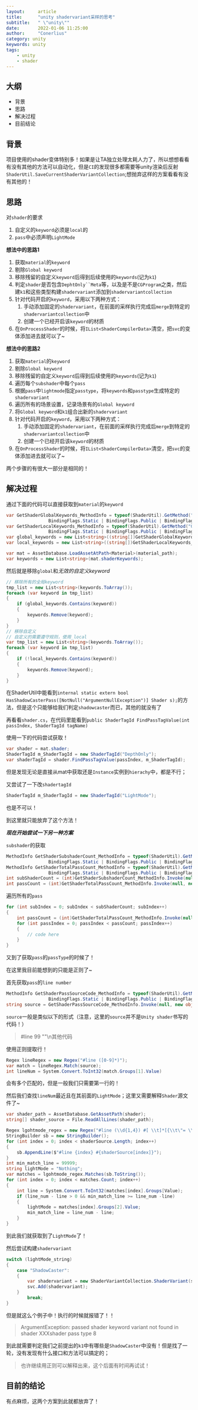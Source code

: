 ```yaml
---
layout:     article
title:      "unity shadervariant采样的思考"
subtitle:   " \"unity\""
date:       2022-01-06 11:25:00
author:     "Conerlius"
category: unity
keywords: unity
tags:
    - unity
    - shader
---
```


## 大纲

- 背景
- 思路
- 解决过程
- 目前结论

## 背景

项目使用的shader变体特别多！如果是让TA独立处理太耗人力了，所以想想看看有没有其他的方法可以自动化，但是`CI`的发现很多都需要等unity渲染后反射`ShaderUtil.SaveCurrentShaderVariantCollection`;想抛弃这样的方案看看有没有其他的！

## 思路

对`shader`的要求

1. 自定义的`keyword`必须是`local`的
2. `pass`中必须声明`LightMode`

**想法中的思路1**

1. 获取`material`的`keyword`
2. 剔除`Global keyword`
3. 移除残留的自定义`keyword`后得到后续使用的`keywords`(记为`k1`)
4. 判定`shader`是否包含`DephtOnly``Meta`等，以及是不是`CGProgram`之类，然后建`k1`和这些类型构建`shadervariant`添加到`shadervariantcollection`
5. 针对代码开启的`keyword`，采用以下两种方式：
   1. 手动添加固定的`shadervariant`，在前面的采样执行完成后`merge`到特定的`shadervariantcollection`中
   2. 创建一个已经开启该`keyword`的材质
6. 在`OnProcessShader`的时候，将`IList<ShaderCompilerData>`清空，把`svc`的变体添加进去就可以了~

**想法中的思路2**

1. 获取`material`的`keyword`
2. 剔除`Global keyword`
3. 移除残留的自定义`keyword`后得到后续使用的`keywords`(记为`k1`)
4. 遍历每个`subshader`中每个`pass`
5. 根据`pass`中`lightmode`指定`passtype`，将`keywords`和`passtype`生成特定的`shadervariant`
6. 遍历所有的场景设置，记录场景有的`Global keyword`
7. 将`Global keyword`和`k1`组合出新的`shadervariant`
8. 针对代码开启的`keyword`，采用以下两种方式：
   1. 手动添加固定的`shadervariant`，在前面的采样执行完成后`merge`到特定的`shadervariantcollection`中
   2. 创建一个已经开启该`keyword`的材质
9. 在`OnProcessShader`的时候，将`IList<ShaderCompilerData>`清空，把`svc`的变体添加进去就可以了~

两个步骤的有很大一部分是相同的！

## 解决过程

通过下面的代码可以直接获取到`material`的`keyword`

```c#
var GetShaderGlobalKeywords_MethodInfo = typeof(ShaderUtil).GetMethod("GetShaderGlobalKeywords",
                BindingFlags.Static | BindingFlags.Public | BindingFlags.NonPublic);
var GetShaderLocalKeywords_MethodInfo = typeof(ShaderUtil).GetMethod("GetShaderLocalKeywords",
                BindingFlags.Static | BindingFlags.Public | BindingFlags.NonPublic);
var global_keywords = new List<string>((string[])GetShaderGlobalKeywords_MethodInfo.Invoke(null, new object[] { shader }));
var local_keywords = new List<string>((string[])GetShaderLocalKeywords_MethodInfo.Invoke(null, new object[] { shader }));

var mat = AssetDatabase.LoadAssetAtPath<Material>(material_path);
var keywords = new List<string>(mat.shaderKeywords);
```

然后就是移除`global`和*无效的自定义keyword*

```c#
// 移除所有的全局keyword
tmp_list = new List<string>(keywords.ToArray());
foreach (var keyword in tmp_list)
{
    if (global_keywords.Contains(keyword))
    {
        keywords.Remove(keyword);
    }
}
// 移除自定义
// 自定义的需要遵守规则，使用_local
var tmp_list = new List<string>(keywords.ToArray());
foreach (var keyword in tmp_list)
{
    if (!local_keywords.Contains(keyword))
    {
        keywords.Remove(keyword);
    }
}
```

在ShaderUtil中能看到`internal static extern bool HasShadowCasterPass([NotNull("ArgumentNullException")] Shader s);`的方法，但是这个只能够给我们判定`shadowcaster`而已，其他的就没有了

再看看`shader.cs`，在代码里能看到`public ShaderTagId FindPassTagValue(int passIndex, ShaderTagId tagName)`

使用一下的代码尝试获取！

```c#
var shader = mat.shader;
ShaderTagId m_ShaderTagId = new ShaderTagId("DepthOnly");
var shaderTagId = shader.FindPassTagValue(passIndex, m_ShaderTagId);
```

但是发现无论是直接从mat中获取还是`Instance`实例到`hierachy`中，都是不行；

又尝试了一下改`shadertagId`

```c#
ShaderTagId m_ShaderTagId = new ShaderTagId("LightMode");
```

也是不可以！

到这里就只能放弃了这个方法！

***现在开始尝试一下另一种方案***

`subshader`的获取

```c#
MethodInfo GetShaderSubshaderCount_MethodInfo = typeof(ShaderUtil).GetMethod("GetShaderSubshaderCount",
                BindingFlags.Static | BindingFlags.Public | BindingFlags.NonPublic);
MethodInfo GetShaderTotalPassCount_MethodInfo = typeof(ShaderUtil).GetMethod("GetShaderTotalPassCount",
                BindingFlags.Static | BindingFlags.Public | BindingFlags.NonPublic);
int subShaderCount = (int)GetShaderSubshaderCount_MethodInfo.Invoke(null, new object[] { shader });
int passCount = (int)GetShaderTotalPassCount_MethodInfo.Invoke(null, new object[] { shader, subIndex });

```

遍历所有的`pass`

```c#
for (int subIndex = 0; subIndex < subShaderCount; subIndex++)
{
    int passCount = (int)GetShaderTotalPassCount_MethodInfo.Invoke(null, new object[] { shader, subIndex });
    for (int passIndex = 0; passIndex < passCount; passIndex++)
    {
        // code here
    }
}
```

又到了获取`pass`的`passType`的时候了！

在这里我目前能想到的只能是正则了~

首先获取`pass`的`line number`

```c#
MethodInfo GetShaderPassSourceCode_MethodInfo = typeof(ShaderUtil).GetMethod("GetShaderPassSourceCode",
                BindingFlags.Static | BindingFlags.Public | BindingFlags.NonPublic);
string source = GetShaderPassSourceCode_MethodInfo.Invoke(null, new object[] { shader, subIndex, passIndex }) as string;
```

`source`一般是类似以下的形式（注意，这里的`source`并不是`Unity shader`书写的代码！）

> #line 99 ""\n其他代码

使用正则提取行！

```c#
Regex lineRegex = new Regex("#line ([0-9]*)");
var match = lineRegex.Match(source);
int lineNum = System.Convert.ToInt32(match.Groups[1].Value)
```

会有多个匹配的，但是一般我们只需要第一行的！

然后我们查找`lineNum`最近且在其前面的`LightMode`；这里又需要解释`Shader`源文件了~

```c#
var shader_path = AssetDatabase.GetAssetPath(shader);
string[] shader_source = File.ReadAllLines(shader_path);

Regex lgohtmode_regex = new Regex("#line (\\d{1,4}) #[ \\t]*[{\\t\"= \\w]*\"LightMode\"[ \\s]*=[ \\s]*\"(.*)\"");
StringBuilder sb = new StringBuilder();
for (int index = 0; index < shaderSource.Length; index++)
{
    sb.AppendLine($"#line {index} #{shaderSource[index]}");
}
int min_match_line = 99999;
string lightMode = "Nothing";
var matches = lgohtmode_regex.Matches(sb.ToString());
for (int index = 0; index < matches.Count; index++)
{
    int line = System.Convert.ToInt32(matches[index].Groups[Value);
    if (line_num - line > 0 && min_match_line >= line_num -line)
    {
        lightMode = matches[index].Groups[2].Value;
        min_match_line = line_num - line;
    }
}
```

到此我们就获取到了`LightMode`了！

然后尝试构建`shadervariant`

```c#
switch (lightMode_string)
{
    case "ShadowCaster":
    {
        var shadervariant = new ShaderVariantCollection.ShaderVariant(shader, PassType.ShadowCaster, keywords.ToArray());
        svc.Add(shadervariant);
    }
        break;
}
```

但是就这么个例子中！执行的时候就报错了！！

> ArgumentException: passed shader keyword variant not found in shader XXXshader pass type 8

到此就需要判定我们之前提出的`k1`中有哪些是`ShadowCaster`中没有！但是找了一轮，没有发现有什么接口和方法可以搞定的；

> 也许继续用正则可以解释出来，这个后面有时间再试试！

## 目前的结论

有点麻烦，这两个方案到此就都放弃了！